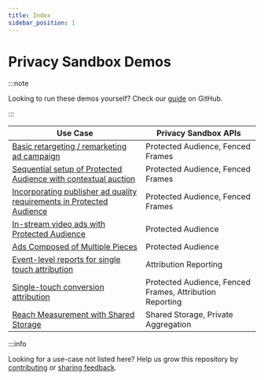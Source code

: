 ```yaml
---
title: Index
sidebar_position: 1
---
```


# Privacy Sandbox Demos

:::note

Looking to run these demos yourself? Check our [guide](https://github.com/privacysandbox/privacy-sandbox-demos/blob/main/README.md) on GitHub.

:::

| **Use Case**                                                                                               | **Privacy Sandbox APIs**                                 |
| ---------------------------------------------------------------------------------------------------------- | -------------------------------------------------------- |
| [Basic retargeting / remarketing ad campaign](demos/retargeting-remarketing.md)                            | Protected Audience, Fenced Frames                        |
| [Sequential setup of Protected Audience with contextual auction](demos/sequential-auction-setup.md)        | Protected Audience, Fenced Frames                        |
| [Incorporating publisher ad quality requirements in Protected Audience](demos/publisher-ad-quality-req.md) | Protected Audience, Fenced Frames                        |
| [In-stream video ads with Protected Audience](demos/instream-video-ad.md)                                  | Protected Audience                                       |
| [Ads Composed of Multiple Pieces](demos/multi-piece-ad.md)                                                 | Protected Audience                                       |
| [Event-level reports for single touch attribution](demos/single-touch-event-level-report.md)               | Attribution Reporting                                    |
| [Single-touch conversion attribution](demos/single-touch-conversion-attribution.md)                        | Protected Audience, Fenced Frames, Attribution Reporting |
| [Reach Measurement with Shared Storage](demos/reach-measurement-with-shared-storage.md)                    | Shared Storage, Private Aggregation                      |

:::info

Looking for a use-case not listed here? Help us grow this repository by
[contributing](https://github.com/privacysandbox/privacy-sandbox-demos/blob/main/CONTRIBUTING.md) or
[sharing feedback](https://github.com/privacysandbox/privacy-sandbox-demos/issues).
